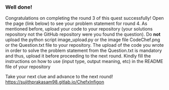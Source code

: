 ### Well done!
Congratulations on completing the round 3 of this quest successfully! Open the page (link below) to see your problem statement for round 4.
As mentioned before, upload your code to your repository (your solutions repository not the GitHub repository were you found the question). 
Do **not** upload the python script image_upload.py or the image file CodeChef.png or the Question.txt file to your repository. 
The upload of the code you wrote in order to solve the problem statement from the Question.txt is mandatory and thus, upload it before proceeding to the next round.
Kindly fill the instructions on how to use (input type, output meaning, etc) in the README file of your repository

Take your next clue and advance to the next round!
https://sujithprakasam98.gitlab.io/ChefxInfigon

